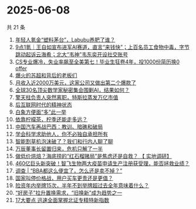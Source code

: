 # 2025-06-08

共 21 条

<!-- BEGIN 36KR -->
<!-- 最后更新时间 2025-06-08 07:25:27 +0800 -->
1. [年轻人氪金“塑料茅台”，Labubu养肥了谁？](https://36kr.com/p/3325169117997575)
1. [9点1氪｜王自如宣布进军AI赛道，直言“来钱快”；上百名员工食物中毒，字节跳动起诉云海肴；北大“韦神”韦东奕开设社交账号](https://36kr.com/p/3325686325733633)
1. [CS专业爆冷，失业率飙至全美第七！毕业生狂卷4年，投1000份简历换0 offer](https://36kr.com/p/3326229213833476)
1. [爆火的苏超和背后的老板们](https://36kr.com/p/3325120328919300)
1. [月收入近2000万美元，这家公司又做出第二个爆款了](https://36kr.com/p/3325079522798083)
1. [全球30名顶尖数学家秘密集会围剿AI，结果如何？](https://36kr.com/p/3326142457113093)
1. [擎天柱负责人突然离职，特斯拉蒸发万亿市值](https://36kr.com/p/3326212051905026)
1. [后互联网时代的精神状态](https://36kr.com/p/3325079848772868)
1. [白象方便面“多”此一举](https://36kr.com/p/3324967283878144)
1. [依靠柠檬茶，柠季还能走多远？](https://36kr.com/p/3325759399601667)
1. [中国汽车再战巴西：教训、暗礁和破局](https://36kr.com/p/3325701286685191)
1. [学会科学求助他人，你不必独自承担所有](https://36kr.com/p/3303883848637190)
1. [智能割草机泡沫破了？我们和行内人聊了聊](https://36kr.com/p/3325082596320776)
1. [万辰董事长留置归来，危机只解了一半](https://36kr.com/p/3325825316070916)
1. [做低价烘焙？海底捞的“红石榴赌局”是焦虑还是自救？ 【 实地调研】](https://36kr.com/p/3325795217663234)
1. [460亿巨头新突破！智飞生物两大疫苗申请生产注册获受理，能否拯救业绩？](https://36kr.com/p/3325868239661573)
1. [调查 | “BBA都这么便宜了，怎么还是卖不掉？”](https://36kr.com/p/3325701316979203)
1. [国家叫停价格战，用户买车更贵还是更值？](https://36kr.com/p/3325722057681417)
1. [险资年内举牌15次，半年不到举牌超过去全年意味着什么？](https://36kr.com/p/3325971781576199)
1. [“好房子”拉升置换需求，“旧换新”成为趋势之一](https://36kr.com/p/3326255538284809)
1. [17大要点   迅速全面掌握北证专精特新指数](https://36kr.com/p/3325960043833608)
<!-- END 36KR -->